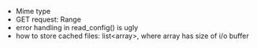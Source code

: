 * Mime type
* GET request: Range
* error handling in read_config() is ugly
* how to store cached files: list<array<char>>, where array has size of i/o buffer
